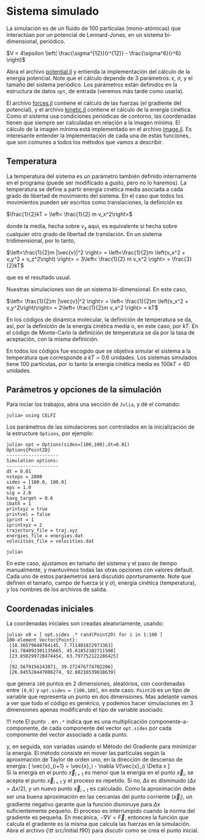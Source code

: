 
# Sistema simulado

La simulación es de un fluido de 100 partículas (mono-atómicas) que
interactúan por un
potencial de Lennard-Jones, en un sistema bi-dimensional, periódico.

$V = 4\epsilon \left( \frac{\sigma^{12}}{r^{12}} - \frac{\sigma^6}{r^6} \right)$

Abra el archivo [potential.jl](https://github.com/m3g/CELFI.jl/blob/master/src/potential.jl) y entienda la implementación del
cálculo de la energía potencial. Note que el cálculo depende de 3
parámetros: $\epsilon$, $\sigma$, y el tamaño del sistema periódico. Los
parámetros están definidos en la estructura de datos `opt`, de entrada (veremos más tarde como usarla). 

El archivo [forces.jl](https://github.com/m3g/CELFI.jl/blob/master/src/forces.jl) contiene el cálculo de las fuerzas (el gradiente
del potencial), y el archivo [kinetic.jl](https://github.com/m3g/CELFI.jl/blob/master/src/kinetic.jl) contiene el cálculo
de la energía cinética. Como el sistema usa condiciones periódicas de
contorno, las coordenadas tienen que siempre ser calculadas en relación
a la imagen mínima. El cálculo de la imagen mínima está implementado en
el archivo [image.jl](https://github.com/m3g/CELFI.jl/blob/master/src/kinetic.jl). Es interesante entender la
implementación de cada una de estas funciones, que son comunes a todos
los métodos que vamos a describir. 

## Temperatura

La temperatura del sistema es un parámetro también definido internamente
en el programa (puede ser modificado a gusto, pero no lo haremos). La
temperatura se define a partir energía cinética media asociada a cada
grado de libertad de movimiento del sistema. En el caso que todos los
movimientos pueden ser escritos como translaciones, la definición es

$\frac{1}{2}kT = \left< \frac{1}{2} m v_x^2\right>$

donde la media, hecha sobre $v_x$ aqui, es equivalente si hecha sobre
cualquier otro grado de libertad de translación. En un sistema
tridimensional, por lo tanto, 

$\left<\frac{1}{2}m |\vec{v}|^2 \right> = 
\left<\frac{1}{2}m \left(v_x^2 + v_y^2 + v_z^2\right) \right> = 
3\left< \frac{1}{2} m v_x^2 \right> = \frac{3}{2}kT$

que es el resultado usual.

Nuestras simulaciones son de un sistema bi-dimensional. En este caso,

$\left< \frac{1}{2}m |\vec{v}|^2 \right> = 
\left< \frac{1}{2}m \left(v_x^2 + v_y^2\right)\right> =
2\left< \frac{1}{2}m v_x^2 \right> = kT$

En los códigos de dinámica molecular, la definición de temperatura se
da, así, por la definición de la energía cinética media o, en este caso,
por $kT$. En el código de Monte-Carlo la definición de temperatura se da
por la tasa de aceptación, con la misma definición. 

En todos los códigos fue escogido que se objetiva simular el sistema a
la temperatura que corresponde a $kT = 0.6$ unidades. Los sistemas
simulados tiene 100 partículas, por lo tanto la energía cinética media
es $100kT=60$ unidades.

## Parámetros y opciones de la simulación

Para inciar los trabajos, abra una sección de `Julia`, y dé el comando:
```julia-repl
julia> using CELFI
```

Los parámetros de las simulaciones son controlados en la inicialización de la estructure `Options`, por ejemplo:

```julia-repl
julia> opt = Options(sides=[100,100],dt=0.01)
Options{Point2D}
-------------------
Simulation options:
-------------------
dt = 0.01
nsteps = 2000
sides = [100.0, 100.0]
eps = 1.0
sig = 2.0
kavg_target = 0.6
ibath = 1
printxyz = true
printvel = false
iprint = 1
iprintxyz = 2
trajectory_file = traj.xyz
energies_file = energies.dat
velocities_file = velocities.dat

julia>
```

En este caso, ajustamos en tamaño del sistema y el paso de tiempo manualmente, y mantuvimos todas las otras opciones con valores default. Cada uno de estos paráemetros será discutido oportunamente. Note que definen el tamaño, campo de fuerza ($\epsilon$ y $\sigma$), energía cinética (temperatura), y los nombres de los archivos de salida. 

## Coordenadas iniciales

La coordenadas iniciales son creadas aleatoriamente, usando: 
```julia-repl
julia> x0 = [ opt.sides .* rand(Point2D) for i in 1:100 ]
100-element Vector{Point}:
 [18.36579648764145, 7.711401822973363]
 [41.784092301135665, 45.61852102711508]
 [23.850299728474454, 63.797752122286425]
 ⋮
 [92.5679156243071, 39.272476774702206]
 [26.845528447086274, 92.88216539818639]

```
que genera `100` puntos en 2 dimensiones, aleatórios, con coordenadas entre `[0,0]` y `opt.sides = [100,100]`, en este caso. `Point2D` es un tipo de variable que representa un punto en dos dimensiones. Mas adelante vamos a ver que todo el código es genérico, y podemos hacer simulaciones en 3 dimensiones apenas modificando el tipo de variable asociado. 

!!! note
    El punto `.` en `.*` indica que es una multiplicación componente-a-componente, de cada componente del vector `opt.sides` por cada componente del vector associado a cada punto. 

y, en seguida, son
variadas usando el Método del Gradiente para minimizar la energía. El
método consiste en mover las partículas según la aproximación de Taylor
de orden uno, en la dirección de descenso de energía:
\[
\vec{x}_{i+1} = \vec{x}_i - \nabla V(\vec{x}_i) \Delta x
\]  
Si la energía en el punto $\vec{x}_{i+1}$ es menor que la energía en el
punto $\vec{x}_i$, se acepta el punto $\vec{x}_{i+1}$ y el proceso es
repetido. Si no, $\Delta x$ es disminuido ($\Delta x = \Delta x / 2$), y
un nuevo punto $\vec{x}_{i+1}$ es calculado. Como la aproximación debe
ser una buena aproximación en las cercanias del punto corriente ($\vec{x}_i$), un
gradiente negativo garante que la función disminuye para $\Delta x$
suficientemente pequeño. El proceso es interrumpido cuando la norma del
gradiente es pequeña. En mecánica, $-\nabla V = \vec{F}$, entonces la
función que calcula el gradiente es la misma que calcula las fuerzas en
la simulación. Abra el archivo {\tt src/initial.f90} para
discutir como se crea el punto inicial. 






